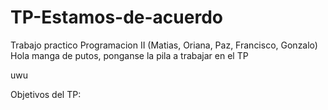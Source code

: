 # TP-Estamos-de-acuerdo
Trabajo practico Programacion II (Matias, Oriana, Paz, Francisco, Gonzalo)
Hola manga de putos, ponganse la pila a trabajar en el TP

uwu

Objetivos del TP:
